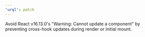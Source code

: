 ```yaml
---
'urql': patch
---
```


Avoid React v16.13.0's "Warning: Cannot update a component" by preventing cross-hook updates during render or initial mount.
